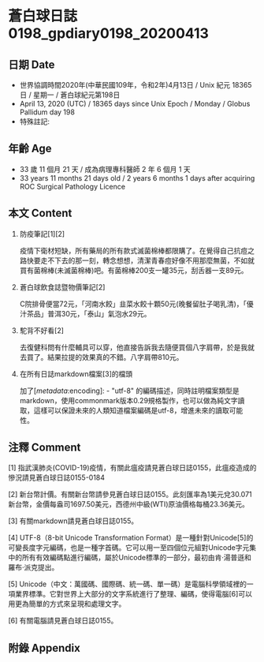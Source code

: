 [_metadata_:encoding]: - "utf-8"
[_metadata_:fileformat]: - "markdown"
[_metadata_:MIME_type]: - "text/plain"
[_metadata_:markdown_version]: - "commonmark version 0.29"
[_metadata_:markdown_spec]: - "https://spec.commonmark.org/0.29/"

# 蒼白球日誌0198_gpdiary0198_20200413 #

## 日期 Date ##

* 世界協調時間2020年(中華民國109年，令和2年)4月13日 / Unix 紀元 18365 日 / 星期一 / 蒼白球紀元第198日
* April 13, 2020 (UTC) / 18365 days since Unix Epoch / Monday / Globus Pallidum day 198
* 特殊註記:

## 年齡 Age ##

* 33 歲 11 個月 21 天 / 成為病理專科醫師 2 年 6 個月 1 天
* 33 years 11 months 21 days old / 2 years 6 months 1 days after acquiring ROC Surgical Pathology Licence

## 本文 Content ##

1. 防疫筆記[1][2]

    疫情下衛材短缺，所有藥局的所有款式滅菌棉棒都限購了。在覺得自己抗痘之路快要走不下去的那一刻，轉念想想，清潔青春痘好像不用那麼無菌，不如就買有菌棉棒(未滅菌棉棒)吧。有菌棉棒200支一罐35元，刮舌器一支89元。

2. 蒼白球飲食誌暨物價筆記[2]

    C院排骨便當72元，「河南水餃」韭菜水餃十顆50元(晚餐留肚子喝乳清)，「優汁茶品」普洱30元，「泰山」氣泡水29元。

3. 駝背不好看[2]

    去復健科問有什麼輔具可以穿，他直接告訴我去隨便買個八字肩帶，於是我就去買了。結果拉提的效果真的不錯。八字肩帶810元。

4. 在所有日誌markdown檔案[3]的檔頭

   加了[_metadata_:encoding\]: - "utf-8" 的編碼描述，同時註明檔案類型是markdown，使用commonmark版本0.29規格製作，也可以做為純文字讀取，這樣可以保證未來的人類知道檔案編碼是utf-8，增進未來的讀取可能性。

## 注釋 Comment ##

[1] 指武漢肺炎(COVID-19)疫情，有關此瘟疫請見蒼白球日誌0155，此瘟疫造成的慘況請見蒼白球日誌0155-0184

[2] 新台幣計價。有關新台幣請參見蒼白球日誌0155。此刻匯率為1美元兌30.071新台幣，金價每盎司1697.50美元，西德州中級(WTI)原油價格每桶23.36美元。

[3] 有關markdown請見蒼白球日誌0155。

[4] UTF-8（8-bit Unicode Transformation Format）是一種針對Unicode[5]的可變長度字元編碼，也是一種字首碼。它可以用一至四個位元組對Unicode字元集中的所有有效編碼點進行編碼，屬於Unicode標準的一部分，最初由肯·湯普遜和羅布·派克提出。

[5] Unicode（中文：萬國碼、國際碼、統一碼、單一碼）是電腦科學領域裡的一項業界標準。它對世界上大部分的文字系統進行了整理、編碼，使得電腦[6]可以用更為簡單的方式來呈現和處理文字。

[6] 有關電腦請見蒼白球日誌0155。

## 附錄 Appendix ##
